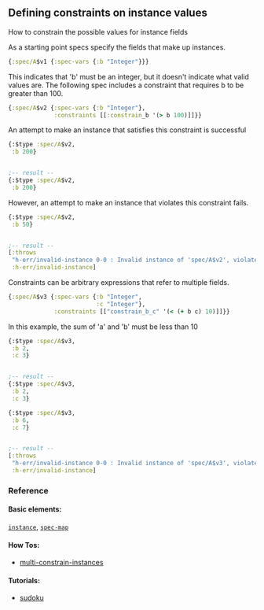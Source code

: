 <!---
  This markdown file was generated. Do not edit.
  -->

## Defining constraints on instance values

How to constrain the possible values for instance fields

As a starting point specs specify the fields that make up instances.

```clojure
{:spec/A$v1 {:spec-vars {:b "Integer"}}}
```

This indicates that 'b' must be an integer, but it doesn't indicate what valid values are. The following spec includes a constraint that requires b to be greater than 100.

```clojure
{:spec/A$v2 {:spec-vars {:b "Integer"},
             :constraints [[:constrain_b '(> b 100)]]}}
```

An attempt to make an instance that satisfies this constraint is successful

```clojure
{:$type :spec/A$v2,
 :b 200}


;-- result --
{:$type :spec/A$v2,
 :b 200}
```

However, an attempt to make an instance that violates this constraint fails.

```clojure
{:$type :spec/A$v2,
 :b 50}


;-- result --
[:throws
 "h-err/invalid-instance 0-0 : Invalid instance of 'spec/A$v2', violates constraints constrain_b"
 :h-err/invalid-instance]
```

Constraints can be arbitrary expressions that refer to multiple fields.

```clojure
{:spec/A$v3 {:spec-vars {:b "Integer",
                         :c "Integer"},
             :constraints [["constrain_b_c" '(< (+ b c) 10)]]}}
```

In this example, the sum of 'a' and 'b' must be less than 10

```clojure
{:$type :spec/A$v3,
 :b 2,
 :c 3}


;-- result --
{:$type :spec/A$v3,
 :b 2,
 :c 3}
```

```clojure
{:$type :spec/A$v3,
 :b 6,
 :c 7}


;-- result --
[:throws
 "h-err/invalid-instance 0-0 : Invalid instance of 'spec/A$v3', violates constraints constrain_b_c"
 :h-err/invalid-instance]
```

### Reference

#### Basic elements:

[`instance`](../halite_basic-syntax-reference.md#instance), [`spec-map`](../../halite_spec-syntax-reference.md)

#### How Tos:

* [multi-constrain-instances](../how-to/halite_multi-constrain-instances.md)


#### Tutorials:

* [sudoku](../tutorial/halite_sudoku.md)


